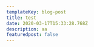 ```yaml
---
templateKey: blog-post
title: test
date: 2020-03-17T15:33:28.768Z
description: aa
featuredpost: false
---
```

